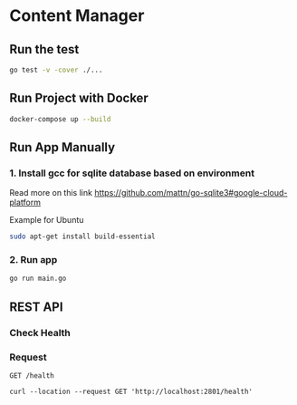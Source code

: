 # Content Manager

## Run the test

```sh
go test -v -cover ./...
```

## Run Project with Docker

```sh
docker-compose up --build
```

## Run App Manually

### 1. Install gcc for sqlite database based on environment

Read more on this link https://github.com/mattn/go-sqlite3#google-cloud-platform

Example for Ubuntu

```sh
sudo apt-get install build-essential
```

### 2. Run app

```sh
go run main.go
```

## REST API

### Check Health

### Request

`GET /health`

    curl --location --request GET 'http://localhost:2801/health'
